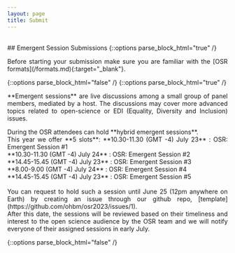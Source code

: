 ```yaml
---
layout: page
title: Submit
---
```


<div id="submission"></div>
<br>
## Emergent Session Submissions
{::options parse_block_html="true" /}
<p align="justify">
  Before starting your submission make sure you are familiar with the [OSR formats](/formats.md){:target="_blank"}.
</p>
{::options parse_block_html="false" /}
{::options parse_block_html="true" /}
<p align="justify">
  **Emergent sessions** are live discussions among a small group of panel members, mediated by a host. The discussions may cover more advanced topics related to open-science or EDI (Equality, Diversity and Inclusion) issues.
</p>
<p align="justify">
During the OSR attendees can hold **hybrid emergent sessions**. <br> 
This year we offer **5 slots**:
**10.30-11.30 (GMT -4) July 23** : OSR: Emergent Session #1 <br>
**10.30-11.30 (GMT -4) July 24** : OSR: Emergent Session #2 <br>
**14.45-15.45 (GMT -4) July 23** : OSR: Emergent Session #3 <br>
**8.00-9.00 (GMT -4) July 24** : OSR: Emergent Session #4 <br>
**14.45-15.45 (GMT -4) July 23** : OSR: Emergent Session #5 <br>
<br> 
You can request to hold such a session until June 25 (12pm anywhere on Earth) by creating an issue through our github repo, [template](https://github.com/ohbm/osr2023/issues/1).<br> 
After this date, the sessions will be reviewed based on their timeliness and interest to the open science audience by the OSR team and we will notify everyone of their assigned sessions in early July. <br> 
</p>
{::options parse_block_html="false" /}

<!-- <figure class="video_container">
  <iframe width="640px" height= "480px" src= "https://forms.office.com/Pages/ResponsePage.aspx?id=DQSIkWdsW0yxEjajBLZtrQAAAAAAAAAAAAMAAC9pqdJUME0xMUowV0ZEWEpWQjM3TVRFVk5SOE1YSC4u&embed=true" frameborder= "0" marginwidth= "0" marginheight= "0" style= "border: none; max-width:100%; max-height:100vh" allowfullscreen webkitallowfullscreen mozallowfullscreen msallowfullscreen> </iframe>
</figure> -->
<br>
